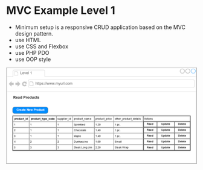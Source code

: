
# MVC Example Level 1

* Minimum setup is a responsive CRUD application based on the MVC design pattern.
* use HTML
* use CSS and Flexbox
* use PHP PDO
* use OOP style

![Level_01_Image](assets/level_1.png)
